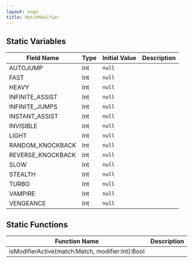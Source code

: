 ```yaml
---
layout: page
title: MatchModifier
---
```


## Static Variables

| Field Name | Type | Initial Value | Description |
| ------------ | ------ | --------------- | ------------- |
| AUTOJUMP | Int | `null` |  |
| FAST | Int | `null` |  |
| HEAVY | Int | `null` |  |
| INFINITE_ASSIST | Int | `null` |  |
| INFINITE_JUMPS | Int | `null` |  |
| INSTANT_ASSIST | Int | `null` |  |
| INVISIBLE | Int | `null` |  |
| LIGHT | Int | `null` |  |
| RANDOM_KNOCKBACK | Int | `null` |  |
| REVERSE_KNOCKBACK | Int | `null` |  |
| SLOW | Int | `null` |  |
| STEALTH | Int | `null` |  |
| TURBO | Int | `null` |  |
| VAMPIRE | Int | `null` |  |
| VENGEANCE | Int | `null` |  |


## Static Functions

| Function Name | Description |
| --------------- | ------------- |
| isModifierActive(match:Match, modifier:Int):Bool |  |


